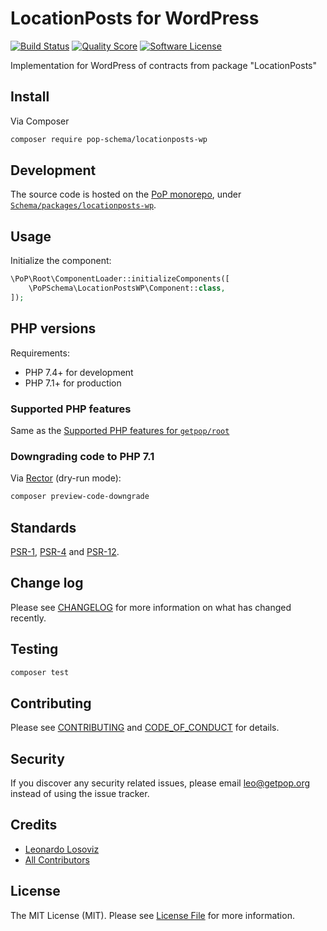 # LocationPosts for WordPress

[![Build Status][ico-travis]][link-travis]
[![Quality Score][ico-code-quality]][link-code-quality]
[![Software License][ico-license]](LICENSE.md)

<!--
[![Latest Version on Packagist][ico-version]][link-packagist]
[![Coverage Status][ico-scrutinizer]][link-scrutinizer]
[![Total Downloads][ico-downloads]][link-downloads]
-->

Implementation for WordPress of contracts from package "LocationPosts"

## Install

Via Composer

``` bash
composer require pop-schema/locationposts-wp
```

## Development

The source code is hosted on the [PoP monorepo](https://github.com/leoloso/PoP), under [`Schema/packages/locationposts-wp`](https://github.com/leoloso/PoP/tree/master/layers/Schema/packages/locationposts-wp).

## Usage

Initialize the component:

``` php
\PoP\Root\ComponentLoader::initializeComponents([
    \PoPSchema\LocationPostsWP\Component::class,
]);
```

## PHP versions

Requirements:

- PHP 7.4+ for development
- PHP 7.1+ for production

### Supported PHP features

Same as the [Supported PHP features for `getpop/root`](https://github.com/getpop/root/#supported-php-features)

### Downgrading code to PHP 7.1

Via [Rector](https://github.com/rectorphp/rector) (dry-run mode):

```bash
composer preview-code-downgrade
```

## Standards

[PSR-1](https://www.php-fig.org/psr/psr-1), [PSR-4](https://www.php-fig.org/psr/psr-4) and [PSR-12](https://www.php-fig.org/psr/psr-12).

## Change log

Please see [CHANGELOG](CHANGELOG.md) for more information on what has changed recently.

## Testing

``` bash
composer test
```

## Contributing

Please see [CONTRIBUTING](CONTRIBUTING.md) and [CODE_OF_CONDUCT](CODE_OF_CONDUCT.md) for details.

## Security

If you discover any security related issues, please email leo@getpop.org instead of using the issue tracker.

## Credits

- [Leonardo Losoviz][link-author]
- [All Contributors][link-contributors]

## License

The MIT License (MIT). Please see [License File](LICENSE.md) for more information.

[ico-version]: https://img.shields.io/packagist/v/pop-schema/locationposts-wp.svg?style=flat-square
[ico-license]: https://img.shields.io/badge/license-MIT-brightgreen.svg?style=flat-square
[ico-travis]: https://img.shields.io/travis/pop-schema/locationposts-wp/master.svg?style=flat-square
[ico-scrutinizer]: https://img.shields.io/scrutinizer/coverage/g/pop-schema/locationposts-wp.svg?style=flat-square
[ico-code-quality]: https://img.shields.io/scrutinizer/g/pop-schema/locationposts-wp.svg?style=flat-square
[ico-downloads]: https://img.shields.io/packagist/dt/pop-schema/locationposts-wp.svg?style=flat-square

[link-packagist]: https://packagist.org/packages/pop-schema/locationposts-wp
[link-travis]: https://travis-ci.org/pop-schema/locationposts-wp
[link-scrutinizer]: https://scrutinizer-ci.com/g/pop-schema/locationposts-wp/code-structure
[link-code-quality]: https://scrutinizer-ci.com/g/pop-schema/locationposts-wp
[link-downloads]: https://packagist.org/packages/pop-schema/locationposts-wp
[link-author]: https://github.com/leoloso
[link-contributors]: ../../../../../../contributors
